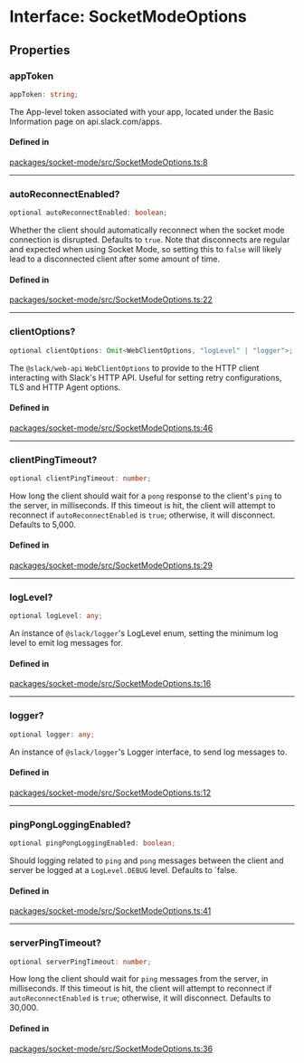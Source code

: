 # Interface: SocketModeOptions

## Properties

### appToken

```ts
appToken: string;
```

The App-level token associated with your app, located under the Basic Information page on api.slack.com/apps.

#### Defined in

[packages/socket-mode/src/SocketModeOptions.ts:8](https://github.com/slackapi/node-slack-sdk/blob/c15385ef93ccdde9702f52f7d1f445999203d794/packages/socket-mode/src/SocketModeOptions.ts#L8)

***

### autoReconnectEnabled?

```ts
optional autoReconnectEnabled: boolean;
```

Whether the client should automatically reconnect when the socket mode connection is disrupted. Defaults to `true`.
Note that disconnects are regular and expected when using Socket Mode, so setting this to `false` will likely lead
to a disconnected client after some amount of time.

#### Defined in

[packages/socket-mode/src/SocketModeOptions.ts:22](https://github.com/slackapi/node-slack-sdk/blob/c15385ef93ccdde9702f52f7d1f445999203d794/packages/socket-mode/src/SocketModeOptions.ts#L22)

***

### clientOptions?

```ts
optional clientOptions: Omit<WebClientOptions, "logLevel" | "logger">;
```

The `@slack/web-api` `WebClientOptions` to provide to the HTTP client interacting with Slack's HTTP API.
Useful for setting retry configurations, TLS and HTTP Agent options.

#### Defined in

[packages/socket-mode/src/SocketModeOptions.ts:46](https://github.com/slackapi/node-slack-sdk/blob/c15385ef93ccdde9702f52f7d1f445999203d794/packages/socket-mode/src/SocketModeOptions.ts#L46)

***

### clientPingTimeout?

```ts
optional clientPingTimeout: number;
```

How long the client should wait for a `pong` response to the client's `ping` to the server, in milliseconds.
If this timeout is hit, the client will attempt to reconnect if `autoReconnectEnabled` is `true`;
otherwise, it will disconnect.
Defaults to 5,000.

#### Defined in

[packages/socket-mode/src/SocketModeOptions.ts:29](https://github.com/slackapi/node-slack-sdk/blob/c15385ef93ccdde9702f52f7d1f445999203d794/packages/socket-mode/src/SocketModeOptions.ts#L29)

***

### logLevel?

```ts
optional logLevel: any;
```

An instance of `@slack/logger`'s LogLevel enum, setting the minimum log level to emit log messages for.

#### Defined in

[packages/socket-mode/src/SocketModeOptions.ts:16](https://github.com/slackapi/node-slack-sdk/blob/c15385ef93ccdde9702f52f7d1f445999203d794/packages/socket-mode/src/SocketModeOptions.ts#L16)

***

### logger?

```ts
optional logger: any;
```

An instance of `@slack/logger`'s Logger interface, to send log messages to.

#### Defined in

[packages/socket-mode/src/SocketModeOptions.ts:12](https://github.com/slackapi/node-slack-sdk/blob/c15385ef93ccdde9702f52f7d1f445999203d794/packages/socket-mode/src/SocketModeOptions.ts#L12)

***

### pingPongLoggingEnabled?

```ts
optional pingPongLoggingEnabled: boolean;
```

Should logging related to `ping` and `pong` messages between the client and server be logged at a
`LogLevel.DEBUG` level. Defaults to `false.

#### Defined in

[packages/socket-mode/src/SocketModeOptions.ts:41](https://github.com/slackapi/node-slack-sdk/blob/c15385ef93ccdde9702f52f7d1f445999203d794/packages/socket-mode/src/SocketModeOptions.ts#L41)

***

### serverPingTimeout?

```ts
optional serverPingTimeout: number;
```

How long the client should wait for `ping` messages from the server, in milliseconds.
If this timeout is hit, the client will attempt to reconnect if `autoReconnectEnabled` is `true`;
otherwise, it will disconnect.
Defaults to 30,000.

#### Defined in

[packages/socket-mode/src/SocketModeOptions.ts:36](https://github.com/slackapi/node-slack-sdk/blob/c15385ef93ccdde9702f52f7d1f445999203d794/packages/socket-mode/src/SocketModeOptions.ts#L36)
